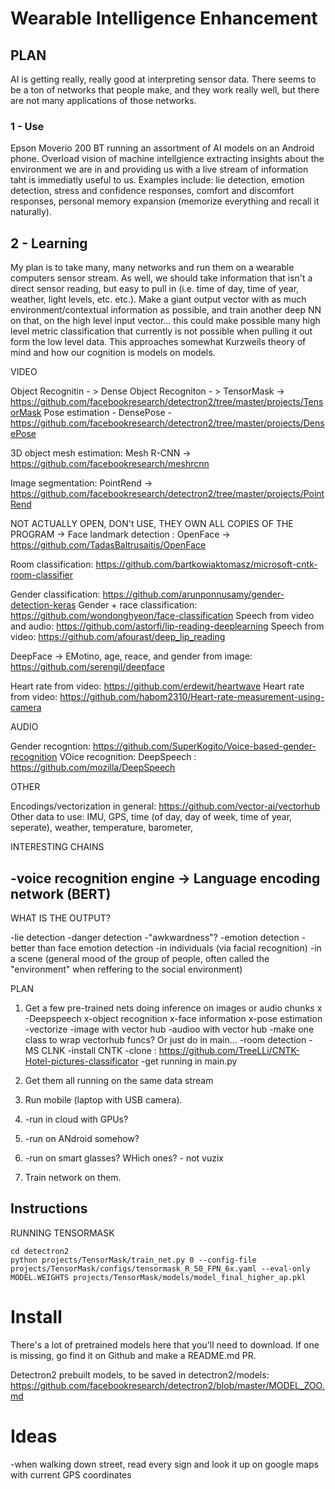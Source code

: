 # Wearable Intelligence Enhancement 

## PLAN

AI is getting really, really good at interpreting sensor data. There seems to be a ton of networks that people make, and they work really well, but there are not many applications of those networks.

### 1 - Use

Epson Moverio 200 BT running an assortment of AI models on an Android phone. Overload vision of machine intellgience extracting insights about the environment we are in and providing us with a live stream of information taht is immediatly useful to us. Examples include: lie detection, emotion detection, stress and confidence responses, comfort and discomfort responses, personal memory expansion (memorize everything and recall it naturally).

## 2 - Learning
My plan is to take many, many networks and run them on a wearable computers sensor stream. As well, we should take information that isn't a direct sensor reading, but easy to pull in (i.e. time of day, time of year, weather, light levels, etc. etc.). Make a giant output vector with as much environment/contextual information as possible, and train another deep NN on that, on the high level input vector... this could make possible many high level metric classification that currently is not possible when pulling it out form the low level data. This approaches somewhat Kurzweils theory of mind and how our cognition is models on models.

VIDEO

Object Recognitin - > 
Dense Object Recogniton - > TensorMask -> https://github.com/facebookresearch/detectron2/tree/master/projects/TensorMask
Pose estimation - DensePose - https://github.com/facebookresearch/detectron2/tree/master/projects/DensePose

3D object mesh estimation: Mesh R-CNN -> https://github.com/facebookresearch/meshrcnn

Image segmentation: PointRend -> https://github.com/facebookresearch/detectron2/tree/master/projects/PointRend

NOT ACTUALLY OPEN, DON't USE, THEY OWN ALL COPIES OF THE PROGRAM -> Face landmark detection : OpenFace -> https://github.com/TadasBaltrusaitis/OpenFace

Room classification: https://github.com/bartkowiaktomasz/microsoft-cntk-room-classifier

Gender classification: https://github.com/arunponnusamy/gender-detection-keras
Gender + race classification: https://github.com/wondonghyeon/face-classification
Speech from video and audio: https://github.com/astorfi/lip-reading-deeplearning 
Speech from video: https://github.com/afourast/deep_lip_reading

DeepFace -> EMotino, age, reace, and gender from image: https://github.com/serengil/deepface

Heart rate from video: https://github.com/erdewit/heartwave
Heart rate from video: https://github.com/habom2310/Heart-rate-measurement-using-camera

AUDIO

Gender recogntion: https://github.com/SuperKogito/Voice-based-gender-recognition
VOice recognition: DeepSpeech : https://github.com/mozilla/DeepSpeech

OTHER

Encodings/vectorization in general: https://github.com/vector-ai/vectorhub
Other data to use: IMU, GPS, time (of day, day of week, time of year, seperate), weather, temperature, barometer, 

INTERESTING CHAINS

-voice recognition engine -> Language encoding network (BERT)
-

WHAT IS THE OUTPUT?

-lie detection
-danger detection
-"awkwardness"?
-emotion detection - better than face emotion detection
    -in individuals (via facial recognition)
    -in a scene (general mood of the group of people, often called the "environment" when reffering to the social environment)

PLAN

1. Get a few pre-trained nets doing inference on images or audio chunks
x -Deepspeech
x-object recognition
x-face information
x-pose estimation
-vectorize 
    -image with vector hub
    -audioo with vector hub
    -make one class to wrap vectorhub funcs? Or just do in main...
-room detection - MS CLNK
    -install CNTK
    -clone : https://github.com/TreeLLi/CNTK-Hotel-pictures-classificator
    -get running in main.py

2. Get them all running on the same data stream

3. Run mobile (laptop with USB camera).
4.  -run in cloud with GPUs?
5. -run on ANdroid somehow?
6. -run on smart glasses? WHich ones? - not vuzix
 
7. Train network on them.



## Instructions
RUNNING TENSORMASK

```
cd detectron2
python projects/TensorMask/train_net.py 0 --config-file projects/TensorMask/configs/tensormask_R_50_FPN_6x.yaml --eval-only MODEL.WEIGHTS projects/TensorMask/models/model_final_higher_ap.pkl
```

# Install

There's a lot of pretrained models here that you'll need to download. If one is missing, go find it on Github and make a README.md PR.

Detectron2 prebuilt models, to be saved in detectron2/models: https://github.com/facebookresearch/detectron2/blob/master/MODEL_ZOO.md

# Ideas
-when walking down street, read every sign and look it up on google maps with current GPS coordinates

